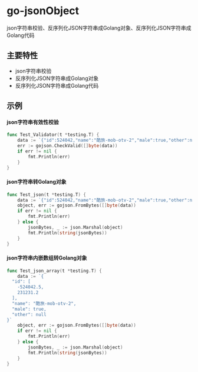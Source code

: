 # go-jsonObject
json字符串校验、反序列化JSON字符串成Golang对象、反序列化JSON字符串成Golang代码

## 主要特性
* json字符串校验
* 反序列化JSON字符串成Golang对象
* 反序列化JSON字符串成Golang代码

## 示例
#### json字符串有效性校验
```go
func Test_Validator(t *testing.T) {
	data := `{"id":524042,"name":"酷旅-mob-otv-2","male":true,"other":null}`
	err := gojson.CheckValid([]byte(data))
	if err != nil {
		fmt.Println(err)
	}
}
```
#### json字符串转Golang对象
```go
func Test_json(t *testing.T) {
	data := `{"id":524042,"name":"酷旅-mob-otv-2","male":true,"other":null}`
	object, err := gojson.FromBytes([]byte(data))
	if err != nil {
		fmt.Println(err)
	} else {
		jsonBytes, _ := json.Marshal(object)
		fmt.Println(string(jsonBytes))
	}
}
```
#### json字符串内嵌数组转Golang对象
```go
func Test_json_array(t *testing.T) {
	data := `{
  "id": [
    -524042.5,
    231231.2
  ],
  "name": "酷旅-mob-otv-2",
  "male": true,
  "other": null
}`
	object, err := gojson.FromBytes([]byte(data))
	if err != nil {
		fmt.Println(err)
	} else {
		jsonBytes, _ := json.Marshal(object)
		fmt.Println(string(jsonBytes))
	}
}
```
